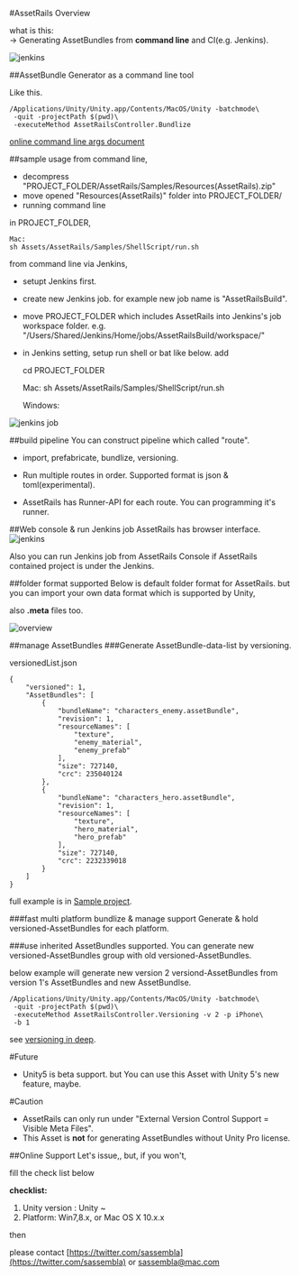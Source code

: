#AssetRails Overview

what is this:  
-> Generating AssetBundles from **command line** and CI(e.g. Jenkins).

![jenkins](https://raw.githubusercontent.com/sassembla/AssetRails-Support/master/image/webInterface.png "jenkins")

##AssetBundle Generator as a command line tool

Like this.

	/Applications/Unity/Unity.app/Contents/MacOS/Unity -batchmode\
	 -quit -projectPath $(pwd)\
	 -executeMethod AssetRailsController.Bundlize


[online command line args document](https://github.com/sassembla/AssetRails-Support/blob/master/CommandLineArgs.md#assetrails-command-line-args)

##sample usage
from command line,

* decompress "PROJECT_FOLDER/AssetRails/Samples/Resources(AssetRails).zip"
* move opened "Resources(AssetRails)" folder into PROJECT_FOLDER/
* running command line

in PROJECT_FOLDER,

	Mac:
	sh Assets/AssetRails/Samples/ShellScript/run.sh


from command line via Jenkins,

* setupt Jenkins first.
* create new Jenkins job. for example new job name is "AssetRailsBuild".
* move PROJECT_FOLDER which includes AssetRails into Jenkins's job workspace folder.
	e.g. "/Users/Shared/Jenkins/Home/jobs/AssetRailsBuild/workspace/"
* in Jenkins setting, setup run shell or bat like below.
add 

	cd PROJECT_FOLDER

	Mac:
	sh Assets/AssetRails/Samples/ShellScript/run.sh
	
	Windows:
	
	
	
![jenkins job](https://raw.githubusercontent.com/sassembla/AssetRails-Support/master/image/jenkins.png "jenkins job")


##build pipeline
You can construct pipeline which called "route".

* import, prefabricate, bundlize, versioning.
* Run multiple routes in order.
Supported format is json & toml(experimental).

* AssetRails has Runner-API for each route.
You can programming it's runner.


##Web console & run Jenkins job
AssetRails has browser interface.  
![jenkins](https://raw.githubusercontent.com/sassembla/AssetRails-Support/master/image/webInterface.png "jenkins")

Also you can run Jenkins job from AssetRails Console if AssetRails contained project is under the Jenkins.



##folder format supported
Below is default folder format for AssetRails. but you can import your own data format which is supported by Unity,

also **.meta** files too.

![overview](https://raw.githubusercontent.com/sassembla/AssetRails-Support/master/image/overview.png "overview")


##manage AssetBundles
###Generate AssetBundle-data-list by versioning.

versionedList.json

    {
        "versioned": 1,
        "AssetBundles": [
            {
                "bundleName": "characters_enemy.assetBundle",
                "revision": 1,
                "resourceNames": [
                    "texture",
                    "enemy_material",
                    "enemy_prefab"
                ],
                "size": 727140,
                "crc": 235040124
            },
            {
                "bundleName": "characters_hero.assetBundle",
                "revision": 1,
                "resourceNames": [
                    "texture",
                    "hero_material",
                    "hero_prefab"
                ],
                "size": 727140,
                "crc": 2232339018
            }
        ]
    }	

full example is in [Sample project](https://github.com/sassembla/AssetRails-Support/tree/master/Samples/AssetBundleReaderProject).

###fast multi platform bundlize & manage support 
Generate & hold versioned-AssetBundles for each platform.

###use inherited AssetBundles supported.
You can generate new versioned-AssetBundles group with old versioned-AssetBundles.

below example will generate new version 2 versiond-AssetBundles from version 1's AssetBundles and new AssetBundlse.

	/Applications/Unity/Unity.app/Contents/MacOS/Unity -batchmode\
	 -quit -projectPath $(pwd)\
	 -executeMethod AssetRailsController.Versioning -v 2 -p iPhone\
	 -b 1

see [versioning in deep](https://github.com/sassembla/AssetRails-Support/blob/master/Versioning.md#versioning-in-deep).


#Future
* Unity5 is beta support. but You can use this Asset with Unity 5's new feature, maybe.


#Caution
* AssetRails can only run under "External Version Control Support = Visible Meta Files".
* This Asset is **not** for generating AssetBundles without Unity Pro license.



##Online Support
Let's issue,, but, if you won't,

fill the check list below

**checklist:**

1. Unity version : Unity ~
2. Platform: Win7,8.x, or Mac OS X 10.x.x

then

please contact
[https://twitter.com/sassembla](https://twitter.com/sassembla)
or
[sassembla@mac.com](mailto:sassembla@mac.com)
